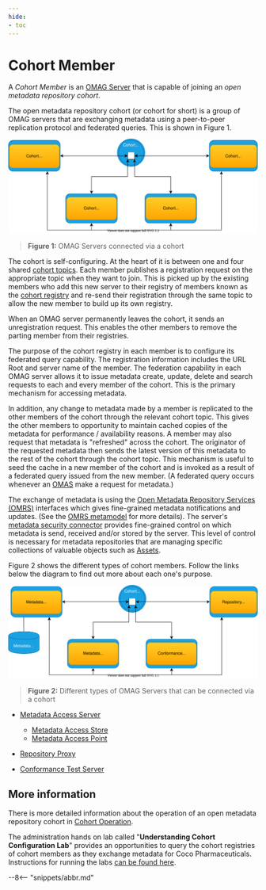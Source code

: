 ```yaml
---
hide:
- toc
---
```


<!-- SPDX-License-Identifier: CC-BY-4.0 -->
<!-- Copyright Contributors to the ODPi Egeria project 2020. -->

# Cohort Member

A *Cohort Member* is an [OMAG Server](/concepts/omag-server) that is capable of joining an *open metadata repository cohort*.

The open metadata repository cohort (or cohort for short) is a group of OMAG servers that are exchanging metadata using a peer-to-peer replication protocol and federated queries.  This is shown in Figure 1.

![Figure 1](cohort-member.svg)
> **Figure 1:** OMAG Servers connected via a cohort

The cohort is self-configuring.  At the heart of it is between one and four shared
[cohort topics](/concepts/cohort-events/#cohort-topics).  Each member publishes a registration request on the appropriate topic when they want to join.  This is picked up by the existing members who add this new server to their registry of members known as the [cohort registry](/concepts/cohort-registry)
and re-send their registration through the same topic to allow the new member to build up its own registry.

When an OMAG server permanently leaves the cohort, it sends an unregistration request. This enables the other members to remove the parting member from their registries.

The purpose of the cohort registry in each member is to configure its federated query capability. The registration information includes the URL Root and server name of the member.  The federation capability in each OMAG server allows it to issue metadata create, update, delete and search requests to each and every member of the cohort.  This is the primary mechanism for accessing metadata.

In addition, any change to metadata made by a member is replicated to the other members of the cohort through the relevant cohort topic.  This gives the other members to opportunity to maintain cached copies of the metadata for performance / availability reasons.  A member may also request that metadata is "refreshed" across the cohort.
The originator of the requested metadata then sends the latest version of this metadata to
the rest of the cohort through the cohort topic.  This mechanism is useful
to seed the cache in a new member of the cohort and is invoked as a result of a
federated query issued from the new member. (A federated query occurs whenever an
[OMAS](/services/omas) make a request for metadata.)

The exchange of metadata is using the [Open Metadata Repository Services (OMRS)](/services/omrs)
interfaces which gives fine-grained metadata notifications and updates.
(See the [OMRS metamodel](/guides/developer/repository-connectors/metamodel/overview) for more details).
The server's [metadata security connector](/features/metadata-security/overview)
provides fine-grained control on which metadata is send, received and/or stored by the server.
This level of control is necessary for metadata repositories that are managing
specific collections of valuable objects such as 
[Assets](/concepts/asset).

Figure 2 shows the different types of cohort members.
Follow the links below the diagram to find out more about each one's purpose.

![Figure 2](cohort-member-types.svg)
> **Figure 2:** Different types of OMAG Servers that can be connected via a cohort

- [Metadata Access Server](/concepts/metadata-access-server)
   
   - [Metadata Access Store](/concepts/metadata-access-store)
   - [Metadata Access Point](/concepts/metadata-access-point)
  
- [Repository Proxy](/concepts/repository-proxy)
- [Conformance Test Server](/concepts/conformance-test-server)

## More information

There is more detailed information about the operation of an open
metadata repository cohort in 
[Cohort Operation](/features/cohort-operation/overview).

The administration hands on lab called "**Understanding Cohort Configuration Lab**"
provides an opportunities to query the cohort registries of cohort members as they
exchange metadata for Coco Pharmaceuticals.
Instructions for running the labs [can be found here](/education/open-metadata-labs/overview).

--8<-- "snippets/abbr.md"